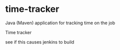 # time-tracker
Java (Maven) application for tracking time on the job

Time tracker

see if this causes jenkins to build
